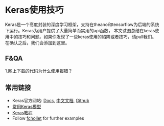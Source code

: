 # Keras使用技巧  
Keras是一个高度封装的深度学习框架，支持在theano和tensorflow为后端的系统下运行。Keras为用户提供了大量简单而实用的api函数，
本文试图总结在keras使用中的技巧和问题。如果你发现了一些keras使用的陷阱或者技巧，请pull我们。在确认之后，我们会添加到这里。

## F&QA  
1.网上下载的代码为什么使用报错？
##  常用链接
 * Keras官方网站: [Docs](https://keras.io/), [中文文档](http://keras-cn.readthedocs.io/en/latest/), [Github](https://github.com/fchollet/keras)
 * [常用Keras模型 ](https://github.com/fchollet/deep-learning-models)
 * [Keras教程](https://github.com/leriomaggio/deep-learning-keras-tensorflow)
 * Follow [fchollet](https://github.com/fchollet/keras) for further examples
